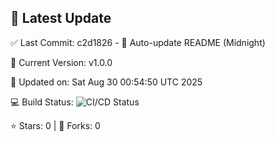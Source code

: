 ## 🚀 Latest Update

✅ Last Commit: c2d1826 - 🤖 Auto-update README (Midnight)

🌟 Current Version: v1.0.0

📅 Updated on: Sat Aug 30 00:54:50 UTC 2025

💻 Build Status: ![CI/CD Status](https://github.com/SaiAryan1784/wedding_frontend/actions/workflows/update-readme.yml/badge.svg)

⭐️ Stars: 0 | 🍴 Forks: 0
